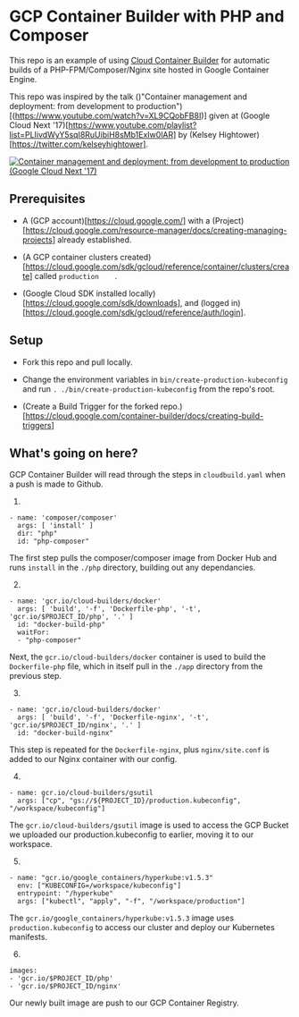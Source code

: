 # GCP Container Builder with PHP and Composer

This repo is an example of using [Cloud Container Builder](https://cloud.google.com/container-builder/docs/quickstart-gcloud) for automatic builds of a PHP-FPM/Composer/Nginx site hosted in Google Container Engine.

This repo was inspired by the talk ()"Container management and deployment: from development to production")[(https://www.youtube.com/watch?v=XL9CQobFB8I)] given at (Google Cloud Next '17)[https://www.youtube.com/playlist?list=PLIivdWyY5sqI8RuUibiH8sMb1ExIw0lAR] by (Kelsey Hightower)[https://twitter.com/kelseyhightower].

[![Container management and deployment: from development to production (Google Cloud Next '17)](https://img.youtube.com/vi/XL9CQobFB8I/0.jpg)](https://www.youtube.com/watch?v=XL9CQobFB8I)

## Prerequisites

* A (GCP account)[https://cloud.google.com/] with a (Project)[https://cloud.google.com/resource-manager/docs/creating-managing-projects] already established.

* (A GCP container clusters created)[https://cloud.google.com/sdk/gcloud/reference/container/clusters/create] called `production	`.

* (Google Cloud SDK installed locally)[https://cloud.google.com/sdk/downloads], and (logged in)[https://cloud.google.com/sdk/gcloud/reference/auth/login].

## Setup

* Fork this repo and pull locally.

* Change the environment variables in `bin/create-production-kubeconfig` and run `. ./bin/create-production-kubeconfig` from the repo's root.

* (Create a Build Trigger for the forked repo.)[https://cloud.google.com/container-builder/docs/creating-build-triggers]

## What's going on here?

GCP Container Builder will read through the steps in `cloudbuild.yaml` when a push is made to Github.

1.
```
- name: 'composer/composer'
  args: [ 'install' ]
  dir: "php"
  id: "php-composer"
```
The first step pulls the composer/composer image from Docker Hub and runs `install` in the `./php` directory, building out any dependancies.

2.
```
- name: 'gcr.io/cloud-builders/docker'
  args: [ 'build', '-f', 'Dockerfile-php', '-t', 'gcr.io/$PROJECT_ID/php', '.' ]
  id: "docker-build-php"
  waitFor:
  - "php-composer"
```
Next, the `gcr.io/cloud-builders/docker` container is used to build the `Dockerfile-php` file, which in itself pull in the `./app` directory from the previous step.

3.
```
- name: 'gcr.io/cloud-builders/docker'
  args: [ 'build', '-f', 'Dockerfile-nginx', '-t', 'gcr.io/$PROJECT_ID/nginx', '.' ]
  id: "docker-build-nginx"
```
This step is repeated for the `Dockerfile-nginx`, plus `nginx/site.conf` is added to our Nginx container with our config.

4.
```
- name: gcr.io/cloud-builders/gsutil
  args: ["cp", "gs://${PROJECT_ID}/production.kubeconfig", "/workspace/kubeconfig"]
```
The `gcr.io/cloud-builders/gsutil` image is used to access the GCP Bucket we uploaded our production.kubeconfig to earlier, moving it to our workspace.

5.
```
- name: "gcr.io/google_containers/hyperkube:v1.5.3"
  env: ["KUBECONFIG=/workspace/kubeconfig"]
  entrypoint: "/hyperkube"
  args: ["kubectl", "apply", "-f", "/workspace/production"]
```
The `gcr.io/google_containers/hyperkube:v1.5.3` image uses `production.kubeconfig` to access our cluster and deploy our Kubernetes manifests.

6.
```
images:
- 'gcr.io/$PROJECT_ID/php'
- 'gcr.io/$PROJECT_ID/nginx'
```
Our newly built image are push to our GCP Container Registry.
